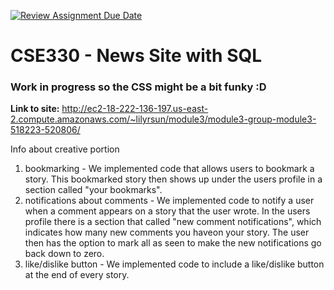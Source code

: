 [![Review Assignment Due Date](https://classroom.github.com/assets/deadline-readme-button-22041afd0340ce965d47ae6ef1cefeee28c7c493a6346c4f15d667ab976d596c.svg)](https://classroom.github.com/a/IrLmbvzN)
# CSE330 - News Site with SQL
### Work in progress so the CSS might be a bit funky :D

**Link to site:** http://ec2-18-222-136-197.us-east-2.compute.amazonaws.com/~lilyrsun/module3/module3-group-module3-518223-520806/ 

Info about creative portion
1. bookmarking - We implemented code that allows users to bookmark a story. This bookmarked story then shows up under the users profile in a section called "your bookmarks". 
2. notifications about comments - We implemented code to notify a user when a comment appears on a story that the user wrote. In the users profile there is a section that called "new comment notifications", which indicates how many new comments you haveon your story. The user then has the option to mark all as seen to make the new notifications go back down to zero. 
3. like/dislike button - We implemented code to include a like/dislike button at the end of every story. 

